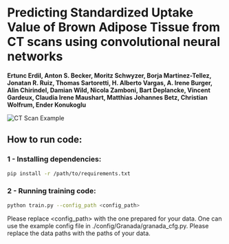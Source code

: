 # **Predicting Standardized Uptake Value of Brown Adipose Tissue from CT scans using convolutional neural networks**

**Ertunc Erdil, Anton S. Becker, Moritz Schwyzer, Borja Martinez-Tellez, Jonatan R. Ruiz, Thomas Sartoretti, H. Alberto Vargas, A. Irene Burger, Alin Chirindel, Damian Wild, Nicola Zamboni, Bart Deplancke, Vincent Gardeux, Claudia Irene Maushart, Matthias Johannes Betz, Christian Wolfrum, Ender Konukoglu**

![CT Scan Example](path/to/image.png)

## **How to run code:**

### **1 - Installing dependencies:**
```bash
pip install -r /path/to/requirements.txt
```

### **2 - Running training code:**
```bash
python train.py --config_path <config_path>
```

Please replace <config_path> with the one prepared for your data. One can use the example config file in ./config/Granada/granada_cfg.py. Please replace the data paths with the paths of your data.
